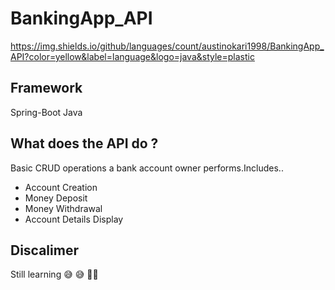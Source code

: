 # BankingApp_API

https://img.shields.io/github/languages/count/austinokari1998/BankingApp_API?color=yellow&label=language&logo=java&style=plastic

## Framework
Spring-Boot Java 
## What does the API do ?
Basic CRUD operations a bank account owner performs.Includes..
- Account Creation
- Money Deposit 
- Money Withdrawal
- Account Details Display
## Discalimer
Still learning :sweat_smile: :sweat_smile: :dart::dart:
